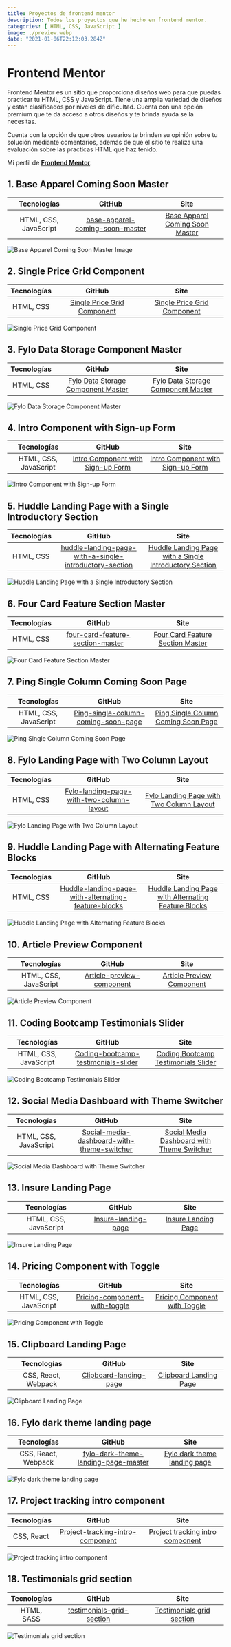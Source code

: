 ```yaml
---
title: Proyectos de frontend mentor
description: Todos los proyectos que he hecho en frontend mentor.
categories: [ HTML, CSS, JavaScript ]
image: ./preview.webp
date: "2021-01-06T22:12:03.284Z"
---
```


# Frontend Mentor 

Frontend Mentor es un sitio que proporciona diseños web para que puedas practicar tu HTML, CSS y JavaScript. Tiene una amplia variedad de diseños y están clasificados por niveles de dificultad. Cuenta con una opción premium que te da acceso a otros diseños y te brinda ayuda se la necesitas.

Cuenta con la opción de que otros usuarios te brinden su opinión sobre tu solución mediante comentarios, además de que el sitio te realiza una evaluación sobre las practicas HTML que haz tenido.

Mi perfil de [**Frontend Mentor**](https://www.frontendmentor.io/profile/rearalf).

## 1. Base Apparel Coming Soon Master

| Tecnologías | GitHub | Site |
| :-----------: | :------: | :----: |
| HTML, CSS, JavaScript  | [base-apparel-coming-soon-master](https://github.com/rearalf/base-apparel-coming-soon-master) | [Base Apparel Coming Soon Master](https://base-apparel-coming-soon-master.rearalf.now.sh/) |

![Base Apparel Coming Soon Master Image](./img/base-apparel-coming-soon-master.jpg)

## 2. Single Price Grid Component

| Tecnologías | GitHub | Site |
| :-----------: | :------: | :----: |
| HTML, CSS | [Single Price Grid Component](https://github.com/rearalf/Single-price-grid-component) | [Single Price Grid Component](https://single-price-grid-component-k4m4lsbvt.now.sh/) |

![Single Price Grid Component](./img/single-price-grid-component.jpg)

## 3. Fylo Data Storage Component Master

| Tecnologías | GitHub | Site |
| :-----------: | :------: | :----: |
| HTML, CSS | [Fylo Data Storage Component Master](https://github.com/rearalf/fylo-data-storage-component-master) | [Fylo Data Storage Component Master](https://fylo-data-storage-component-master.rearalf.vercel.app//) |

![Fylo Data Storage Component Master](./img/fylo-data-storage-component-master.jpg)

## 4. Intro Component with Sign-up Form

| Tecnologías | GitHub | Site |
| :-----------: | :------: | :----: |
| HTML, CSS, JavaScript | [Intro Component with Sign-up Form](https://github.com/rearalf/Intro-component-with-sign-up-form) | [Intro Component with Sign-up Form](https://intro-component-with-sign-up-form-blond.vercel.app/) |

![Intro Component with Sign-up Form](./img/intro-component-with-sign-up-form.jpg)

## 5. Huddle Landing Page with a Single Introductory Section

| Tecnologías | GitHub | Site |
| :-----------: | :------: | :----: |
| HTML, CSS | [huddle-landing-page-with-a-single-introductory-section](https://github.com/rearalf/huddle-landing-page-with-a-single-introductory-section) | [Huddle Landing Page with a Single Introductory Section](https://huddlelanding-page-with-a-single-introductory.rearalf.vercel.app/) |

![Huddle Landing Page with a Single Introductory Section](./img/huddle-landing-page-with-a-single-introductory-section.jpg)

## 6. Four Card Feature Section Master

| Tecnologías | GitHub | Site |
| :-----------: | :------: | :----: |
| HTML, CSS | [four-card-feature-section-master](https://github.com/rearalf/four-card-feature-section-master) | [Four Card Feature Section Master](https://four-card-feature-section-master.rearalf.vercel.app/) |

![Four Card Feature Section Master](./img/four-card-feature-section-master.jpg)

## 7. Ping Single Column Coming Soon Page

| Tecnologías | GitHub | Site |
| :-----------: | :------: | :----: |
| HTML, CSS, JavaScript | [Ping-single-column-coming-soon-page](https://github.com/rearalf/Ping-single-column-coming-soon-page) | [Ping Single Column Coming Soon Page](https://ping-single-column-coming-soon-page.rearalf.vercel.app/) |

![Ping Single Column Coming Soon Page](./img/ping-single-column-coming-soon-page.jpg)

## 8. Fylo Landing Page with Two Column Layout

| Tecnologías | GitHub | Site |
| :-----------: | :------: | :----: |
| HTML, CSS | [Fylo-landing-page-with-two-column-layout](https://github.com/rearalf/Fylo-landing-page-with-two-column-layout) | [Fylo Landing Page with Two Column Layout](https://fylo-landing-page-with-two-column-layout-psi.vercel.app/) |

![Fylo Landing Page with Two Column Layout](./img/fylo-landing-page-with-two-column-layout.jpg)

## 9. Huddle Landing Page with Alternating Feature Blocks

| Tecnologías | GitHub | Site |
| :-----------: | :------: | :----: |
| HTML, CSS | [Huddle-landing-page-with-alternating-feature-blocks](https://github.com/rearalf/Huddle-landing-page-with-alternating-feature-blocks) | [Huddle Landing Page with Alternating Feature Blocks](https://huddle-landing-page-with-alternating-feature-blocks-sand.vercel.app/) |

![Huddle Landing Page with Alternating Feature Blocks](./img/huddle-landing-page-with-alternating-feature-blocks.jpg)

## 10. Article Preview Component

| Tecnologías | GitHub | Site |
| :-----------: | :------: | :----: |
| HTML, CSS, JavaScript | [Article-preview-component](https://github.com/rearalf/Article-preview-component) | [Article Preview Component](https://article-preview-component-kappa.vercel.app/) |

![Article Preview Component](./img/article-preview-component.jpg)

## 11. Coding Bootcamp Testimonials Slider

| Tecnologías | GitHub | Site |
| :-----------: | :------: | :----: |
| HTML, CSS, JavaScript | [Coding-bootcamp-testimonials-slider](https://github.com/rearalf/Coding-bootcamp-testimonials-slider) | [Coding Bootcamp Testimonials Slider](https://coding-bootcamp-testimonials-slider-delta.vercel.app/) |

![Coding Bootcamp Testimonials Slider](./img/coding-bootcamp-testimonials-slider.jpg)

## 12. Social Media Dashboard with Theme Switcher

| Tecnologías | GitHub | Site |
| :-----------: | :------: | :----: |
| HTML, CSS, JavaScript | [Social-media-dashboard-with-theme-switcher](https://github.com/rearalf/Social-media-dashboard-with-theme-switcher) | [Social Media Dashboard with Theme Switcher](https://social-media-dashboard-with-theme-switcher-gamma-wheat.vercel.app/) |

![Social Media Dashboard with Theme Switcher](./img/social-media-dashboard-with-theme-switcher.jpg)

## 13. Insure Landing Page

| Tecnologías | GitHub | Site |
| :-----------: | :------: | :----: |
| HTML, CSS, JavaScript | [Insure-landing-page](https://github.com/rearalf/Insure-landing-page) | [Insure Landing Page](https://insure-landing-page-kappa.vercel.app/) |

![Insure Landing Page](./img/insure-landing-page.jpg)

## 14. Pricing Component with Toggle

| Tecnologías | GitHub | Site |
| :-----------: | :------: | :----: |
| HTML, CSS, JavaScript | [Pricing-component-with-toggle](https://github.com/rearalf/Pricing-component-with-toggle) | [Pricing Component with Toggle](https://pricing-component-with-toggle-gold.vercel.app/) |

![Pricing Component with Toggle](./img/pricing-component-with-toggle.jpg)

## 15. Clipboard Landing Page

| Tecnologías | GitHub | Site |
| :-----------: | :------: | :----: |
| CSS, React, Webpack | [Clipboard-landing-page](https://github.com/rearalf/Clipboard-landing-page) | [Clipboard Landing Page](https://clipboard-landing-page.rearalf.vercel.app/) |

![Clipboard Landing Page](./img/clipboard-landing-page.jpg)

## 16. Fylo dark theme landing page

| Tecnologías | GitHub | Site |
| :-----------: | :------: | :----: |
| CSS, React, Webpack | [fylo-dark-theme-landing-page-master](https://github.com/rearalf/fylo-dark-theme-landing-page-master) | [Fylo dark theme landing page](https://fylo-dark-theme-landing-page-master-eight.vercel.app/) |

![Fylo dark theme landing page](./img/fylo-dark-theme-landing-page-master.jpg)

## 17. Project tracking intro component

| Tecnologías | GitHub | Site |
| :-----------: | :------: | :----: |
| CSS, React | [Project-tracking-intro-component](https://github.com/rearalf/Project-tracking-intro-component) | [Project tracking intro component](https://project-tracking-intro-component.rearalf.vercel.app/) |

![Project tracking intro component](./img/project-tracking-intro-component.jpg)

## 18. Testimonials grid section

| Tecnologías | GitHub | Site |
| :-----------: | :------: | :----: |
| HTML, SASS | [testimonials-grid-section](https://github.com/rearalf/testimonials-grid-section) | [Testimonials grid section](https://testimonials-grid-section-steel.vercel.app/) |

![Testimonials grid section](./img/testimonials-grid-section.jpg)
